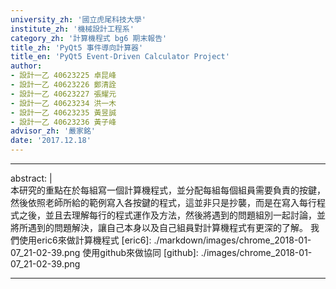 ```yaml
---
university_zh: '國立虎尾科技大學'
institute_zh: '機械設計工程系'
category_zh: '計算機程式 bg6 期末報告'
title_zh: 'PyQt5 事件導向計算器'
title_en: 'PyQt5 Event-Driven Calculator Project'
author:
- 設計一乙 40623225 卓昆峰
- 設計一乙 40623226 鄭清詮
- 設計一乙 40623227 張耀元
- 設計一乙 40623234 洪一木
- 設計一乙 40623235 黃昱誠
- 設計一乙 40623236 黃子峰
advisor_zh: '嚴家銘'
date: '2017.12.18'
---
```


---
abstract: |    
    本研究的重點在於每組寫一個計算機程式，並分配每組每個組員需要負責的按鍵，然後依照老師所給的範例寫入各按鍵的程式，這並非只是抄襲，而是在寫入每行程式之後，並且去理解每行的程式運作及方法，然後將遇到的問題組別一起討論，並將所遇到的問題解決，讓自己本身以及自己組員對計算機程式有更深的了解。
    我們使用eric6來做計算機程式
    [eric6]: ./markdown/images/chrome_2018-01-07_21-02-39.png
    使用github來做協同
    [github]: ./images/chrome_2018-01-07_21-02-39.png
    
---


